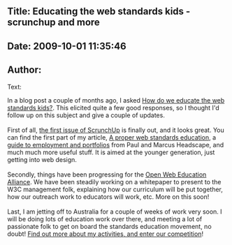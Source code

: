 Title: Educating the web standards kids - scrunchup and more
----
Date: 2009-10-01 11:35:46
----
Author: 
----
Text:

In a blog post a couple of months ago, I asked <a href="http://my.opera.com/ODIN/blog/2009/08/19/how-do-we-educate-the-web-standards-kids" target="_blank">How do we educate the web standards kids?</a>. This elicited quite a few good responses, so I thought I&#39;d follow up on this subject and give a couple of updates.<br/><br/>First of all, <a href="http://scrunchup.com/issue-1/" target="_blank">the first issue of ScrunchUp</a> is finally out, and it looks great. You can find the first part of my article, <a href="http://scrunchup.com/issue-1/a-proper-web-standards-education/" target="_blank">A proper web standards education</a>, a <a href="http://scrunchup.com/issue-1/employment-and-portfolios/" target="_blank">guide to employment and portfolios</a> from Paul and Marcus Headscape, and much much more useful stuff. It is aimed at the younger generation, just getting into web design.<br/><br/>Secondly, things have been progressing for the <a href="http://www.w3.org/2005/Incubator/owea/" target="_blank">Open Web Education Alliance</a>. We have been steadily working on a whitepaper to present to the W3C management folk, explaining how our curriculum will be put together, how our outreach work to educators will work, etc. More on this soon!<br/><br/>Last, I am jetting off to Australia for a couple of weeks of work very soon. I will be doing lots of education work over there, and meeting a lot of passionate folk to get on board the standards education movement, no doubt! <a href="http://my.opera.com/ODIN/blog/2009/09/30/win-a-ticket-to-web-directions-south" target="_blank">Find out more about my activities, and enter our competition</a>!
